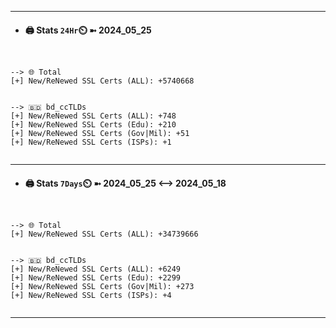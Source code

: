 

---
- #### 🖨️ **Stats** `24Hr`⏲️ ➼ 2024_05_25
```console


--> 🌐 Total
[+] New/ReNewed SSL Certs (ALL): +5740668


--> 🇧🇩 bd_ccTLDs
[+] New/ReNewed SSL Certs (ALL): +748
[+] New/ReNewed SSL Certs (Edu): +210
[+] New/ReNewed SSL Certs (Gov|Mil): +51
[+] New/ReNewed SSL Certs (ISPs): +1


```

---
- #### 🖨️ **Stats** `7Days`⏲️ ➼ 2024_05_25 <--> 2024_05_18
```console


--> 🌐 Total
[+] New/ReNewed SSL Certs (ALL): +34739666


--> 🇧🇩 bd_ccTLDs
[+] New/ReNewed SSL Certs (ALL): +6249
[+] New/ReNewed SSL Certs (Edu): +2299
[+] New/ReNewed SSL Certs (Gov|Mil): +273
[+] New/ReNewed SSL Certs (ISPs): +4


```

---

